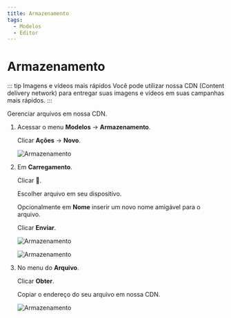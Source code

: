 ```yaml
---
title: Armazenamento
tags:
  - Modelos
  - Editor
---
```


# Armazenamento

::: tip Imagens e vídeos mais rápidos
Você pode utilizar nossa CDN (Content delivery network) para entregar suas imagens e vídeos em suas campanhas mais rápidos.
:::

Gerenciar arquivos em nossa CDN.

1. Acessar o menu **Modelos** -> **Armazenamento**.

   Clicar **Ações** -> **Novo**.

   ![Armazenamento](https://cdn.phishx.io/phishx-docs/images/phishx_templates_storage_02.webp)

2. Em **Carregamento**.

   Clicar **🔎**.

   Escolher arquivo em seu dispositivo.

   Opcionalmente em **Nome** inserir um novo nome amigável para o arquivo.

   Clicar **Enviar**.

   ![Armazenamento](https://cdn.phishx.io/phishx-docs/images/phishx_templates_storage_04.webp)

   ![Armazenamento](https://cdn.phishx.io/phishx-docs/images/phishx_templates_storage_05.webp)

3. No menu do **Arquivo**.

   Clicar **Obter**.

   Copiar o endereço do seu arquivo em nossa CDN.

   ![Armazenamento](https://cdn.phishx.io/phishx-docs/images/phishx_templates_storage_06.webp)
